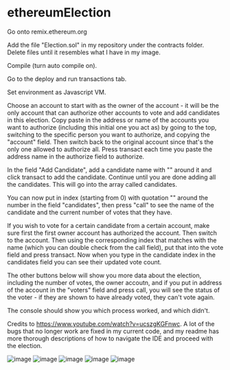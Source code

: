 # ethereumElection

Go onto remix.ethereum.org

Add the file "Election.sol" in my repository under the contracts folder. Delete files until it resembles what I have in my image.

Compile (turn auto compile on).

Go to the deploy and run transactions tab.

Set environment as Javascript VM.

Choose an account to start with as the owner of the account - it will be the only account that can authorize other accounts to vote and add candidates in this election. Copy paste in the address or name of the accounts you want to authorize (including this initial one you act as) by going to the top, switching to the specific person you want to authorize, and copying the "account" field. Then switch back to the original account since that's the only one allowed to authorize all. Press transact each time you paste the address name in the authorize field to authorize.

In the field "Add Candidate", add a candidate name with "" around it and click transact to add the candidate. Continue until you are done adding all the candidates. This will go into the array called candidates.

You can now put in index (starting from 0) with quotation "" around the number in the field "candidates", then press "call" to see the name of the candidate and the current number of votes that they have.

If you wish to vote for a certain candidate from a certain account, make sure first the first owner account has authorized the account. Then switch to the account. Then using the corresponding index that matches with the name (which you can double check from the call field), put that into the vote field and press transact. Now when you type in the candidate index in the candidates field you can see their updated vote count.

The other buttons below will show you more data about the election, including the number of votes, the owner accoutn, and if you put in address of the account in the "voters" field and press call, you will see the status of the voter - if they are shown to have already voted, they can't vote again.

The console should show you which process worked, and which didn't.

Credits to https://www.youtube.com/watch?v=ucszgKGFnwc. A lot of the bugs that no longer work are fixed in my current code, and my readme has more thorough descriptions of how to navigate the IDE and proceed with the election.

![image](https://user-images.githubusercontent.com/56166919/109756528-f4605280-7b9c-11eb-8f97-fdf0d0b44607.png)
![image](https://user-images.githubusercontent.com/56166919/109756466-de529200-7b9c-11eb-964d-184713d3b229.png)
![image](https://user-images.githubusercontent.com/56166919/109756398-bc590f80-7b9c-11eb-80f2-8b79b4241027.png)
![image](https://user-images.githubusercontent.com/56166919/109756418-c4b14a80-7b9c-11eb-83b0-10ca031cf2d6.png)
![image](https://user-images.githubusercontent.com/56166919/109756451-d7c41a80-7b9c-11eb-9b43-a2fbf526a07d.png)


